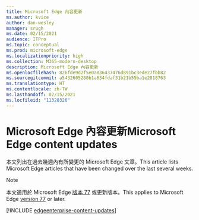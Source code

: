 ```yaml
---
title: Microsoft Edge 內容更新
ms.author: kvice
author: dan-wesley
manager: srugh
ms.date: 02/15/2021
audience: ITPro
ms.topic: conceptual
ms.prod: microsoft-edge
ms.localizationpriority: high
ms.collection: M365-modern-desktop
description: Microsoft Edge 內容更新
ms.openlocfilehash: 826fde9d2f5e0a036437476d891bc3ede27fbb82
ms.sourcegitcommit: a5432605280b1a634fdaf31b21b55ba1e2818763
ms.translationtype: HT
ms.contentlocale: zh-TW
ms.lasthandoff: 02/15/2021
ms.locfileid: "11328326"
---
```

# <span data-ttu-id="cb05b-103">Microsoft Edge 內容更新</span><span class="sxs-lookup"><span data-stu-id="cb05b-103">Microsoft Edge content updates</span></span>

<span data-ttu-id="cb05b-104">本文列出在過去幾週內有所變更的 Microsoft Edge 文章。</span><span class="sxs-lookup"><span data-stu-id="cb05b-104">This article lists Microsoft Edge articles that have been changed over the last several weeks.</span></span>


> [!NOTE]
> <span data-ttu-id="cb05b-105">本文適用於 Microsoft Edge [版本 77](https://support.microsoft.com/help/4027011/microsoft-edge-find-out-which-version-you-have?ocid=MicrosoftStore-EdgeVersion) 或更新版本。</span><span class="sxs-lookup"><span data-stu-id="cb05b-105">This applies to Microsoft Edge [version 77](https://support.microsoft.com/help/4027011/microsoft-edge-find-out-which-version-you-have?ocid=MicrosoftStore-EdgeVersion) or later.</span></span>

[!INCLUDE [edgeenterprise-content-updates](./includes/edgeenterprise-content-updates.md)]
